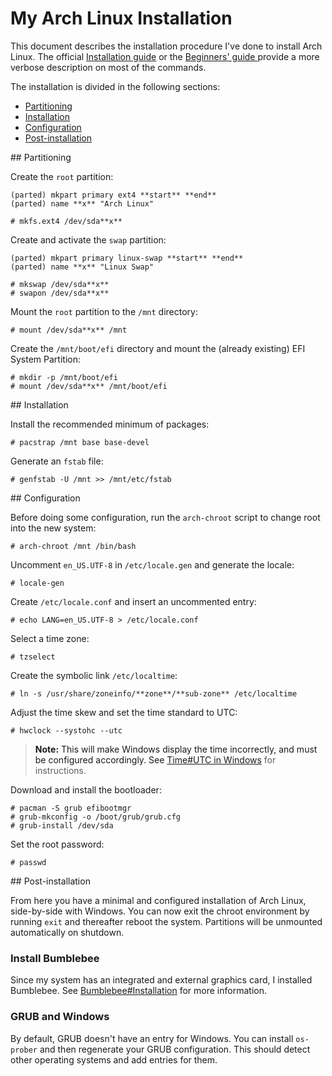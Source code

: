 # My Arch Linux Installation

This document describes the installation procedure I've done to install Arch Linux. The official [Installation guide]() or the [Beginners' guide ]() provide a more verbose description on most of the commands.

The installation is divided in the following sections:

* [Partitioning](#preparation)
* [Installation](#installation)
* [Configuration](#configuration)
* [Post-installation](#post-installation)

<a name="partitioning"/>
## Partitioning

Create the `root` partition:

    (parted) mkpart primary ext4 **start** **end**
    (parted) name **x** "Arch Linux"

    # mkfs.ext4 /dev/sda**x**

Create and activate the `swap` partition:

    (parted) mkpart primary linux-swap **start** **end**
    (parted) name **x** "Linux Swap"

    # mkswap /dev/sda**x**
    # swapon /dev/sda**x**

Mount the `root` partition to the `/mnt` directory:

    # mount /dev/sda**x** /mnt

Create the `/mnt/boot/efi` directory and mount the (already existing) EFI System Partition:

    # mkdir -p /mnt/boot/efi
    # mount /dev/sda**x** /mnt/boot/efi

<a name="installation"/>
## Installation

Install the recommended minimum of packages:

    # pacstrap /mnt base base-devel

Generate an `fstab` file:

    # genfstab -U /mnt >> /mnt/etc/fstab

<a name="configuration"/>
## Configuration

Before doing some configuration, run the `arch-chroot` script to change root into the new system:

    # arch-chroot /mnt /bin/bash

Uncomment `en_US.UTF-8` in `/etc/locale.gen` and generate the locale:

    # locale-gen

Create `/etc/locale.conf` and insert an uncommented entry:

    # echo LANG=en_US.UTF-8 > /etc/locale.conf

Select a time zone:

    # tzselect

Create the symbolic link `/etc/localtime`:

    # ln -s /usr/share/zoneinfo/**zone**/**sub-zone** /etc/localtime

Adjust the time skew and set the time standard to UTC:

    # hwclock --systohc --utc

> **Note:** This will make Windows display the time incorrectly, and must be configured accordingly. See [Time#UTC in Windows](https://wiki.archlinux.org/index.php/Time#UTC_in_Windows) for instructions.

Download and install the bootloader:

    # pacman -S grub efibootmgr
    # grub-mkconfig -o /boot/grub/grub.cfg
    # grub-install /dev/sda

Set the root password:

    # passwd

<a name="post-installation"/>
## Post-installation

From here you have a minimal and configured installation of Arch Linux, side-by-side with Windows. You can now exit the chroot environment by running `exit` and thereafter reboot the system. Partitions will be unmounted automatically on shutdown.

### Install Bumblebee

Since my system has an integrated and external graphics card, I installed Bumblebee. See [Bumblebee#Installation](https://wiki.archlinux.org/index.php/bumblebee#Installation) for more information.

### GRUB and Windows

By default, GRUB doesn't have an entry for Windows. You can install `os-prober` and then regenerate your GRUB configuration. This should detect other operating systems and add entries for them.
